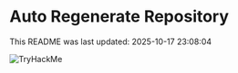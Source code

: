 # Auto Regenerate Repository

This README was last updated: 2025-10-17 23:08:04

 ![TryHackMe](https://tryhackme.com/badge/533634)